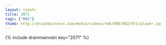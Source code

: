 ```yaml
--- 
layout: sieutv
title: 2071
tags: ["002"]
thumb: http://drainmainvein.com/media/videos/tmb/000/002/071/player.jpg
---
```

{% include drainmainvein key="2071" %} 
